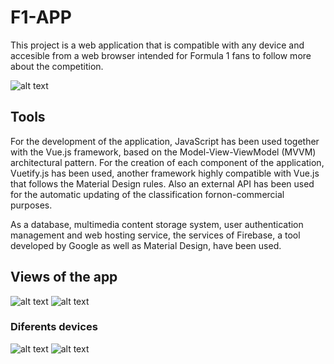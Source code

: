 # F1-APP

This project is a web application that is compatible with any device and accesible from a web browser intended for Formula 1 fans to follow more about the competition.

![alt text](https://github.com/Thaniel/F1-APP/blob/main/img/Home.PNG)

## Tools

For the development of the application, JavaScript has been used together with the Vue.js framework, based on the Model-View-ViewModel (MVVM) architectural
pattern. For the creation of each component of the application, Vuetify.js has been used, another framework highly compatible with Vue.js that follows the Material
Design rules. Also an external API has been used for the automatic updating of the classification fornon-commercial purposes. 

As a database, multimedia content storage system, user authentication management and web hosting service, the services of Firebase, a tool developed by Google as well as Material Design, have been used.

## Views of the app

![alt text](https://github.com/Thaniel/F1-APP/blob/main/img/Drivers.PNG)
![alt text](https://github.com/Thaniel/F1-APP/blob/main/img/Table.PNG)

### Diferents devices
![alt text](https://github.com/Thaniel/F1-APP/blob/main/img/Schedule_2.PNG)
![alt text](https://github.com/Thaniel/F1-APP/blob/main/img/Schedule_2.PNG)
